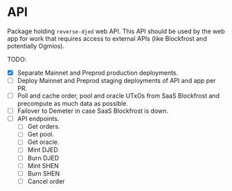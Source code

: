 # API

Package holding `reverse-djed` web API. This API should be used by the web app for work that requires access to external APIs (like Blockfrost and potentially Ogmios).

TODO:

- [x] Separate Mainnet and Preprod production deployments.
- [ ] Deploy Mainnet and Preprod staging deployments of API and app per PR.
- [ ] Poll and cache order, pool and oracle UTxOs from SaaS Blockfrost and precompute as much data as possible.
- [ ] Failover to Demeter in case SaaS Blockfrost is down.
- [ ] API endpoints.
  - [ ] Get orders.
  - [ ] Get pool.
  - [ ] Get oracle.
  - [ ] Mint DJED
  - [ ] Burn DJED
  - [ ] Mint SHEN
  - [ ] Burn SHEN
  - [ ] Cancel order